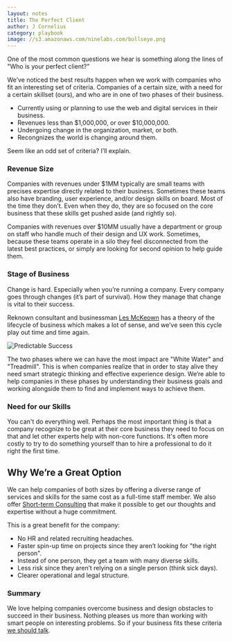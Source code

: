 ```yaml
---
layout: notes
title: The Perfect Client
author: J Cornelius
category: playbook
image: //s3.amazonaws.com/ninelabs.com/bullseye.png
---
```


One of the most common questions we hear is something along the lines of "Who is your perfect client?"

We&rsquo;ve noticed the best results happen when we work with companies who fit an interesting set of criteria. Companies of a certain size, with a need for a certain skillset (ours), and who are in one of two phases of their business.

- Currently using or planning to use the web and digital services in their business.
- Revenues less than $1,000,000, or over $10,000,000.
- Undergoing change in the organization, market, or both.
- Recongnizes the world is changing around them.

Seem like an odd set of criteria? I&rsquo;ll explain.

### Revenue Size
Companies with revenues under $1MM typically are small teams with precises expertise directly related to their business. Sometimes these teams also have branding, user experience, and/or design skills on board. Most of the time they don&rsquo;t. Even when they do, they are so focused on the core business that these skills get pushed aside (and rightly so).

Companies with revenues over $10MM usually have a department or group on staff who handle much of their design and UX work. Sometimes, because these teams operate in a silo they feel disconnected from the latest best practices, or simply are looking for second opinion to help guide them.

### Stage of Business
Change is hard. Especially when you&rsquo;re running a company. Every company goes through changes (it&rsquo;s part of survival). How they manage that change is vital to their success.

Reknown consultant and businessman [Les McKeown](http://www.predictablesuccess.com/) has a theory of the lifecycle of business which makes a lot of sense, and we&rsquo;ve seen this cycle play out time and time again.

![Predictable Success](//s3.amazonaws.com/ninelabs.com/predictable-success.png)

The two phases where we can have the most impact are "White Water" and "Treadmill". This is when companies realize that in order to stay alive they need smart strategic thinking and effective experience design. We&rsquo;re able to help companies in these phases by understanding their business goals and working alongside them to find and implement ways to achieve them.

### Need for our Skills
You can't do everything well. Perhaps the most important thing is that a company recognize to be great at their core business they need to focus on that and let other experts help with non-core functions. It's often more costly to try to do something yourself than to hire a professional to do it right the first time.


## Why We&rsquo;re a Great Option
We can help companies of both sizes by offering a diverse range of services and skills for the same cost as a full-time staff member. We also offer [Short-term Consulting](/approach/short-term.html) that make it possible to get our thoughts and expertise without a huge commitment.

This is a great benefit for the company:

- No HR and related recruiting headaches.
- Faster spin-up time on projects since they aren&rsquo;t looking for "the right person".
- Instead of one person, they get a team with many diverse skills.
- Less risk since they aren&rsquo;t relying on a single person (think sick days).
- Clearer operational and legal structure.

### Summary

We love helping companies overcome business and design obstacles to succeed in their business. Nothing pleases us more than working with smart people on interesting problems. So if your business fits these criteria [we should talk](/contact/).